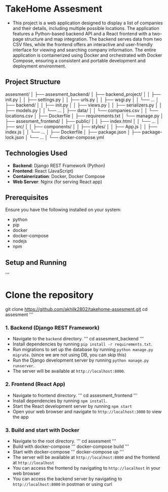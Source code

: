 # TakeHome Assesment

- This project is a web application designed to display a list of companies and their details, including multiple possible locations. The application features a Python-based backend API and a React frontend with a two-page structure and map integration. The backend serves data from two CSV files, while the frontend offers an interactive and user-friendly interface for viewing and searching company information. The entire application is containerized using Docker and orchestrated with Docker Compose, ensuring a consistent and portable development and deployment environment.

## Project Structure

assesment/
│
├── assesment_backend/
│ ├── backend_project/
│ │ ├── init.py
│ │ ├── settings.py
│ │ ├── urls.py
│ │ ├── wsgi.py
│ │ └── ...
│ ├── backend/
│ │ ├── init.py
│ │ ├── views.py
│ │ ├── serializers.py
│ │ ├── models.py
│ │ └── ...
│ ├── data/
│ │ └── companies.csv
│ │ └── locations.csv
│ ├── Dockerfile
│ ├── requirements.txt
│ └── manage.py
│
├── assesment_frontend/
│ ├── public/
│ │ ├── index.html
│ │ └── ...
│ ├── src/
│ │ ├── components/
│ │ ├── styles/
│ │ ├── App.js
│ │ ├── index.js
│ │ └── ...
│ ├── Dockerfile
│ ├── package.json
│ ├── package-lock.json
│ └── ...
│
└── docker-compose.yml

## Technologies Used

- **Backend**: Django REST Framework (Python)
- **Frontend**: React (JavaScript)
- **Containerization**: Docker, Docker Compose
- **Web Server**: Nginx (for serving React app)

## Prerequisites

Ensure you have the following installed on your system:

- python
- pip
- docker
- docker-compose
- nodejs
- npm

## Setup and Running

'''

# Clone the repository

git clone https://github.com/akhilk2802/takehome-assesment.git
cd assesment
'''

### 1. Backend (Django REST Framework)

- Navigate to the `backend` directory.
  '''
  cd assesment_backend
  '''
- Install dependencies by running `pip install -r requirements.txt`.
- Run migrations to set up the database by running `python manage.py migrate`. (since we are not using DB, you can skip this)
- Run the Django development server by running `python manage.py runserver`.
- The server will be available at `http://localhost:8000`.

### 2. Frontend (React App)

- Navigate to frontend directory.
  '''
  cd assesment_frontend
  '''
- Install dependencies by running `npm install`.
- Start the React development server by running `npm start`
- Open your web browser and navigate to `http://localhost:3000` to view the app

### 3. Build and start with Docker

- Navigate to the root directory.
  '''
  cd assesment
  '''
- Build with docker-compose
  '''
  docker-compose build
  '''
- Start with docker-compose
    '''
    docker-compose up
    '''
- The server will be available at `http://localhost:8000` and the frontend at `http://localhost`
- You can access the frontend by navigating to `http://localhost` in your web browser
- You can access the backend server by navigating to `http://localhost:8000` in postman or using curl
